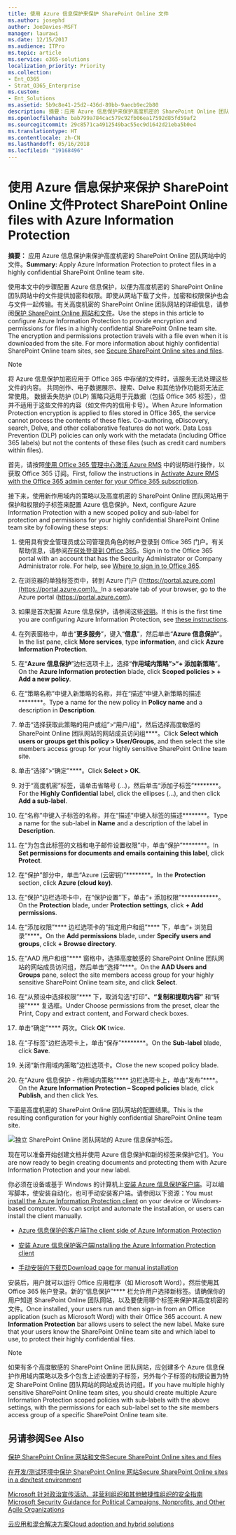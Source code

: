 ```yaml
---
title: 使用 Azure 信息保护来保护 SharePoint Online 文件
ms.author: josephd
author: JoeDavies-MSFT
manager: laurawi
ms.date: 12/15/2017
ms.audience: ITPro
ms.topic: article
ms.service: o365-solutions
localization_priority: Priority
ms.collection:
- Ent_O365
- Strat_O365_Enterprise
ms.custom:
- Ent_Solutions
ms.assetid: 5b9c8e41-25d2-436d-89bb-9aecb9ec2b80
description: 摘要：应用 Azure 信息保护来保护高度机密的 SharePoint Online 团队网站中的文件。
ms.openlocfilehash: bab799a784cac579c92fb06ea17592d85fd59af2
ms.sourcegitcommit: 29c8571ca4912549bac55ec9d1642d21eba5b0e4
ms.translationtype: HT
ms.contentlocale: zh-CN
ms.lasthandoff: 05/16/2018
ms.locfileid: "19168496"
---
```

# <a name="protect-sharepoint-online-files-with-azure-information-protection"></a><span data-ttu-id="47dd0-103">使用 Azure 信息保护来保护 SharePoint Online 文件</span><span class="sxs-lookup"><span data-stu-id="47dd0-103">Protect SharePoint Online files with Azure Information Protection</span></span>

 <span data-ttu-id="47dd0-104">**摘要：** 应用 Azure 信息保护来保护高度机密的 SharePoint Online 团队网站中的文件。</span><span class="sxs-lookup"><span data-stu-id="47dd0-104">**Summary:** Apply Azure Information Protection to protect files in a highly confidential SharePoint Online team site.</span></span>
  
<span data-ttu-id="47dd0-p101">使用本文中的步骤配置 Azure 信息保护，以便为高度机密的 SharePoint Online 团队网站中的文件提供加密和权限。即使从网站下载了文件，加密和权限保护也会与文件一起传输。有关高度机密的 SharePoint Online 团队网站的详细信息，请参阅[保护 SharePoint Online 网站和文件](secure-sharepoint-online-sites-and-files.md)。</span><span class="sxs-lookup"><span data-stu-id="47dd0-p101">Use the steps in this article to configure Azure Information Protection to provide encryption and permissions for files in a highly confidential SharePoint Online team site. The encryption and permissions protection travels with a file even when it is downloaded from the site. For more information about highly confidential SharePoint Online team sites, see [Secure SharePoint Online sites and files](secure-sharepoint-online-sites-and-files.md).</span></span>
  
> [!NOTE]
> <span data-ttu-id="47dd0-p102">将 Azure 信息保护加密应用于 Office 365 中存储的文件时，该服务无法处理这些文件的内容。 共同创作、电子数据展示、搜索、Delve 和其他协作功能将无法正常使用。 数据丢失防护 (DLP) 策略只适用于元数据（包括 Office 365 标签），但并不适用于这些文件的内容（如文件内的信用卡号）。</span><span class="sxs-lookup"><span data-stu-id="47dd0-p102">When Azure Information Protection encryption is applied to files stored in Office 365, the service cannot process the contents of these files. Co-authoring, eDiscovery, search, Delve, and other collaborative features do not work. Data Loss Prevention (DLP) policies can only work with the metadata (including Office 365 labels) but not the contents of these files (such as credit card numbers within files).</span></span> 
  
<span data-ttu-id="47dd0-111">首先，请按照[使用 Office 365 管理中心激活 Azure RMS](https://docs.microsoft.com/information-protection/deploy-use/activate-office365) 中的说明进行操作，以获取 Office 365 订阅。</span><span class="sxs-lookup"><span data-stu-id="47dd0-111">First, follow the instructions in [Activate Azure RMS with the Office 365 admin center for your Office 365 subscription](https://docs.microsoft.com/information-protection/deploy-use/activate-office365).</span></span>
  
<span data-ttu-id="47dd0-112">接下来，使用新作用域内的策略以及高度机密的 SharePoint Online 团队网站用于保护和权限的子标签来配置 Azure 信息保护。</span><span class="sxs-lookup"><span data-stu-id="47dd0-112">Next, configure Azure Information Protection with a new scoped policy and sub-label for protection and permissions for your highly confidential SharePoint Online team site by following these steps:</span></span>
  
1. <span data-ttu-id="47dd0-p103">使用具有安全管理员或公司管理员角色的帐户登录到 Office 365 门户。有关帮助信息，请参阅[在何处登录到 Office 365](https://support.office.com/Article/Where-to-sign-in-to-Office-365-e9eb7d51-5430-4929-91ab-6157c5a050b4)。</span><span class="sxs-lookup"><span data-stu-id="47dd0-p103">Sign in to the Office 365 portal with an account that has the Security Administrator or Company Administrator role. For help, see [Where to sign in to Office 365](https://support.office.com/Article/Where-to-sign-in-to-Office-365-e9eb7d51-5430-4929-91ab-6157c5a050b4).</span></span>
    
2. <span data-ttu-id="47dd0-115">在浏览器的单独标签页中，转到 Azure 门户 ([https://portal.azure.com](https://portal.azure.com))。</span><span class="sxs-lookup"><span data-stu-id="47dd0-115">In a separate tab of your browser, go to the Azure portal (https://portal.azure.com).</span></span>
    
3. <span data-ttu-id="47dd0-116">如果是首次配置 Azure 信息保护，请参阅这些[说明](https://docs.microsoft.com/information-protection/deploy-use/configure-policy#to-access-the-azure-information-protection-blade-for-the-first-time)。</span><span class="sxs-lookup"><span data-stu-id="47dd0-116">If this is the first time you are configuring Azure Information Protection, see [these instructions](https://docs.microsoft.com/information-protection/deploy-use/configure-policy#to-access-the-azure-information-protection-blade-for-the-first-time).</span></span>
    
4. <span data-ttu-id="47dd0-117">在列表窗格中，单击“**更多服务**”，键入“**信息**”，然后单击“**Azure 信息保护**”。</span><span class="sxs-lookup"><span data-stu-id="47dd0-117">In the list pane, click **More services**, type **information**, and click **Azure Information Protection**.</span></span>
    
5. <span data-ttu-id="47dd0-118">在“**Azure 信息保护**”边栏选项卡上，选择“**作用域内策略”>“+ 添加新策略**”。</span><span class="sxs-lookup"><span data-stu-id="47dd0-118">On the **Azure Information protection** blade, click **Scoped policies > + Add a new policy**.</span></span>
    
6. <span data-ttu-id="47dd0-119">在“策略名称”中键入新策略的名称，并在“描述”中键入新策略的描述********。</span><span class="sxs-lookup"><span data-stu-id="47dd0-119">Type a name for the new policy in **Policy name** and a description in **Description**.</span></span>
    
7. <span data-ttu-id="47dd0-120">单击“选择获取此策略的用户或组”>“用户/组”，然后选择高度敏感的 SharePoint Online 团队网站的网站成员访问组****。</span><span class="sxs-lookup"><span data-stu-id="47dd0-120">Click **Select which users or groups get this policy > User/Groups**, and then select the site members access group for your highly sensitive SharePoint Online team site.</span></span> 
    
8. <span data-ttu-id="47dd0-121">单击“选择”>“确定”****。</span><span class="sxs-lookup"><span data-stu-id="47dd0-121">Click **Select > OK**.</span></span>
    
9. <span data-ttu-id="47dd0-122">对于“高度机密”标签，请单击省略号 (…)，然后单击“添加子标签”********。</span><span class="sxs-lookup"><span data-stu-id="47dd0-122">For the **Highly Confidential** label, click the ellipses (…), and then click **Add a sub-label**.</span></span>
    
10. <span data-ttu-id="47dd0-123">在“名称”中键入子标签的名称，并在“描述”中键入标签的描述********。</span><span class="sxs-lookup"><span data-stu-id="47dd0-123">Type a name for the sub-label in **Name** and a description of the label in **Description**.</span></span>
    
11. <span data-ttu-id="47dd0-124">在“为包含此标签的文档和电子邮件设置权限”中，单击“保护”********。</span><span class="sxs-lookup"><span data-stu-id="47dd0-124">In **Set permissions for documents and emails containing this label**, click **Protect**.</span></span>
    
12. <span data-ttu-id="47dd0-125">在“保护”部分中，单击“Azure (云密钥)”********。</span><span class="sxs-lookup"><span data-stu-id="47dd0-125">In the **Protection** section, click **Azure (cloud key)**.</span></span>
    
13. <span data-ttu-id="47dd0-126">在“保护”边栏选项卡中，在“保护设置”下，单击“+ 添加权限”************。</span><span class="sxs-lookup"><span data-stu-id="47dd0-126">On the **Protection** blade, under **Protection settings**, click **+ Add permissions**.</span></span>
    
14. <span data-ttu-id="47dd0-127">在“添加权限”**** 边栏选项卡的“指定用户和组”**** 下，单击“+ 浏览目录”****。</span><span class="sxs-lookup"><span data-stu-id="47dd0-127">On the **Add permissions** blade, under **Specify users and groups**, click **+ Browse directory**.</span></span>
    
15. <span data-ttu-id="47dd0-128">在“AAD 用户和组”**** 窗格中，选择高度敏感的 SharePoint Online 团队网站的网站成员访问组，然后单击“选择”****。</span><span class="sxs-lookup"><span data-stu-id="47dd0-128">On the **AAD Users and Groups** pane, select the site members access group for your highly sensitive SharePoint Online team site, and click **Select**.</span></span>
    
16. <span data-ttu-id="47dd0-129">在“从预设中选择权限”**** 下，取消勾选“打印”****、“复制和提取内容”**** 和“转接”**** 复选框。</span><span class="sxs-lookup"><span data-stu-id="47dd0-129">Under Choose permissions from the preset, clear the Print, Copy and extract content, and Forward check boxes.</span></span>
    
17. <span data-ttu-id="47dd0-130">单击“确定”**** 两次。</span><span class="sxs-lookup"><span data-stu-id="47dd0-130">Click **OK** twice.</span></span>
    
18. <span data-ttu-id="47dd0-131">在“子标签”边栏选项卡上，单击“保存”********。</span><span class="sxs-lookup"><span data-stu-id="47dd0-131">On the **Sub-label** blade, click **Save**.</span></span>
    
19. <span data-ttu-id="47dd0-132">关闭“新作用域内策略”边栏选项卡。</span><span class="sxs-lookup"><span data-stu-id="47dd0-132">Close the new scoped policy blade.</span></span>
    
20. <span data-ttu-id="47dd0-133">在“Azure 信息保护 - 作用域内策略”**** 边栏选项卡上，单击“发布”****。</span><span class="sxs-lookup"><span data-stu-id="47dd0-133">On the **Azure Information Protection – Scoped policies** blade, click **Publish**, and then click Yes.</span></span>
    
<span data-ttu-id="47dd0-134">下面是高度机密的 SharePoint Online 团队网站的配置结果。</span><span class="sxs-lookup"><span data-stu-id="47dd0-134">This is the resulting configuration for your highly confidential SharePoint Online team site.</span></span>
  
![独立 SharePoint Online 团队网站的 Azure 信息保护标签。](images/8cc92aa4-e7bc-4c2f-a4a4-3b034b21aebf.png)
  
<span data-ttu-id="47dd0-136">现在可以准备开始创建文档并使用 Azure 信息保护和新的标签来保护它们。</span><span class="sxs-lookup"><span data-stu-id="47dd0-136">You are now ready to begin creating documents and protecting them with Azure Information Protection and your new label.</span></span>
  
<span data-ttu-id="47dd0-p104">你必须在设备或基于 Windows 的计算机上[安装 Azure 信息保护客户端](https://docs.microsoft.com/information-protection/rms-client/install-client-app)。可以编写脚本，使安装自动化，也可手动安装客户端。请参阅以下资源：</span><span class="sxs-lookup"><span data-stu-id="47dd0-p104">You must [install the Azure Information Protection client](https://docs.microsoft.com/information-protection/rms-client/install-client-app) on your device or Windows-based computer. You can script and automate the installation, or users can install the client manually.</span></span>
  
- [<span data-ttu-id="47dd0-140">Azure 信息保护的客户端</span><span class="sxs-lookup"><span data-stu-id="47dd0-140">The client side of Azure Information Protection</span></span>](https://docs.microsoft.com/information-protection/rms-client/use-client)
    
- [<span data-ttu-id="47dd0-141">安装 Azure 信息保护客户端</span><span class="sxs-lookup"><span data-stu-id="47dd0-141">Installing the Azure Information Protection client</span></span>](https://docs.microsoft.com/information-protection/rms-client/client-admin-guide)
    
- [<span data-ttu-id="47dd0-142">手动安装的下载页</span><span class="sxs-lookup"><span data-stu-id="47dd0-142">Download page for manual installation</span></span>](https://www.microsoft.com/download/details.aspx?id=53018)
    
<span data-ttu-id="47dd0-p105">安装后，用户就可以运行 Office 应用程序（如 Microsoft Word），然后使用其 Office 365 帐户登录。新的“信息保护”**** 栏允许用户选择新标签。请确保你的用户知道 SharePoint Online 团队网站，以及要使用哪个标签来保护其高度机密的文件。</span><span class="sxs-lookup"><span data-stu-id="47dd0-p105">Once installed, your users run and then sign-in from an Office application (such as Microsoft Word) with their Office 365 account. A new **Information Protection** bar allows users to select the new label. Make sure that your users know the SharePoint Online team site and which label to use, to protect their highly confidential files.</span></span>
  
> [!NOTE]
> <span data-ttu-id="47dd0-146">如果有多个高度敏感的 SharePoint Online 团队网站，应创建多个 Azure 信息保护作用域内策略以及多个包含上述设置的子标签，另外每个子标签的权限设置为特定 SharePoint Online 团队网站的网站成员访问组。</span><span class="sxs-lookup"><span data-stu-id="47dd0-146">If you have multiple highly sensitive SharePoint Online team sites, you should create multiple Azure Information Protection scoped policies with sub-labels with the above settings, with the permissions for each sub-label set to the site members access group of a specific SharePoint Online team site.</span></span> 
  
## <a name="see-also"></a><span data-ttu-id="47dd0-147">另请参阅</span><span class="sxs-lookup"><span data-stu-id="47dd0-147">See Also</span></span>

[<span data-ttu-id="47dd0-148">保护 SharePoint Online 网站和文件</span><span class="sxs-lookup"><span data-stu-id="47dd0-148">Secure SharePoint Online sites and files</span></span>](secure-sharepoint-online-sites-and-files.md)
  
[<span data-ttu-id="47dd0-149">在开发/测试环境中保护 SharePoint Online 网站</span><span class="sxs-lookup"><span data-stu-id="47dd0-149">Secure SharePoint Online sites in a dev/test environment</span></span>](secure-sharepoint-online-sites-in-a-dev-test-environment.md)
  
[<span data-ttu-id="47dd0-150">Microsoft 针对政治宣传活动、非营利组织和其他敏捷性组织的安全指南</span><span class="sxs-lookup"><span data-stu-id="47dd0-150">Microsoft Security Guidance for Political Campaigns, Nonprofits, and Other Agile Organizations</span></span>](microsoft-security-guidance-for-political-campaigns-nonprofits-and-other-agile-o.md)
  
[<span data-ttu-id="47dd0-151">云应用和混合解决方案</span><span class="sxs-lookup"><span data-stu-id="47dd0-151">Cloud adoption and hybrid solutions</span></span>](cloud-adoption-and-hybrid-solutions.md)




